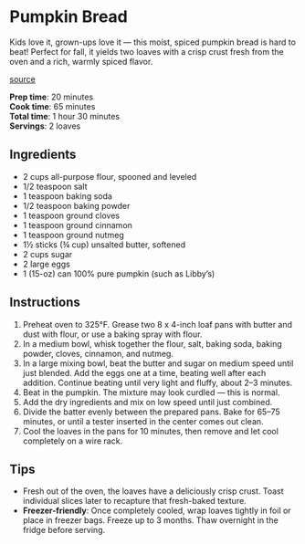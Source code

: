 # Pumpkin Bread

Kids love it, grown-ups love it — this moist, spiced pumpkin bread is hard to beat! Perfect for fall, it yields two loaves with a crisp crust fresh from the oven and a rich, warmly spiced flavor.

[source](https://www.onceuponachef.com/recipes/spiced-pumpkin-bread.html)

**Prep time**: 20 minutes  
**Cook time**: 65 minutes  
**Total time**: 1 hour 30 minutes  
**Servings**: 2 loaves  

## Ingredients

- 2 cups all-purpose flour, spooned and leveled  
- 1/2 teaspoon salt  
- 1 teaspoon baking soda  
- 1/2 teaspoon baking powder  
- 1 teaspoon ground cloves  
- 1 teaspoon ground cinnamon  
- 1 teaspoon ground nutmeg  
- 1½ sticks (¾ cup) unsalted butter, softened  
- 2 cups sugar  
- 2 large eggs  
- 1 (15-oz) can 100% pure pumpkin (such as Libby’s)  

## Instructions

1. Preheat oven to 325°F. Grease two 8 x 4-inch loaf pans with butter and dust with flour, or use a baking spray with flour.
2. In a medium bowl, whisk together the flour, salt, baking soda, baking powder, cloves, cinnamon, and nutmeg.
3. In a large mixing bowl, beat the butter and sugar on medium speed until just blended. Add the eggs one at a time, beating well after each addition. Continue beating until very light and fluffy, about 2–3 minutes.
4. Beat in the pumpkin. The mixture may look curdled — this is normal.
5. Add the dry ingredients and mix on low speed until just combined.
6. Divide the batter evenly between the prepared pans. Bake for 65–75 minutes, or until a tester inserted in the center comes out clean.
7. Cool the loaves in the pans for 10 minutes, then remove and let cool completely on a wire rack.

## Tips

- Fresh out of the oven, the loaves have a deliciously crisp crust. Toast individual slices later to recapture that fresh-baked texture.
- **Freezer-friendly**: Once completely cooled, wrap loaves tightly in foil or place in freezer bags. Freeze up to 3 months. Thaw overnight in the fridge before serving.
